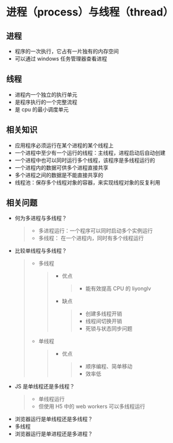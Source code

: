 # 进程（process）与线程（thread）

## 进程

- 程序的一次执行，它占有一片独有的内存空间
- 可以通过 windows 任务管理器查看进程

## 线程

- 进程内一个独立的执行单元
- 是程序执行的一个完整流程
- 是 cpu 的最小调度单元

## 相关知识

- 应用程序必须运行在某个进程的某个线程上
- 一个进程中至少有一个运行的线程：主线程，进程启动后自动创建
- 一个进程中也可以同时运行多个线程，该程序是多线程运行的
- 一个进程内的数据可供多个进程直接共享
- 多个进程之间的数据是不能直接共享的
- 线程池：保存多个线程对象的容器，来实现线程对象的反复利用

## 相关问题

- 何为多进程与多线程？
  > - 多进程运行：一个程序可以同时启动多个实例运行
  > - 多线程： 在一个进程内，同时有多个线程运行
- 比较单线程与多线程？
  > - 多线程
  >   > - 优点
  >   >   > - 能有效提高 CPU 的 liyonglv
  >   > - 缺点
  >   >   > - 创建多线程开销
  >   >   > - 线程间切换开销
  >   >   > - 死锁与状态同步问题
  > - 单线程
  >   > - 优点
  >   >   > - 顺序编程、简单移动
  >   >   > - 效率低
- JS 是单线程还是多线程？
  > - 单线程运行
  > - 但使用 H5 中的 web workers 可以多线程运行
- 浏览器运行是单线程还是多线程？
- 多线程
- 浏览器运行是单进程还是多进程？
